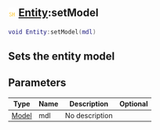 ## ![shared](.gitbook/assets/shared.png) [Entity](./home/Entity):setModel

```lua
void Entity:setModel(mdl)
```

Sets the entity model
------
## Parameters

| Type   | Name | Description | Optional |
| ------ | ---- | ----------- | -------: |
| [Model](./home/Model) | mdl | No description |  |

